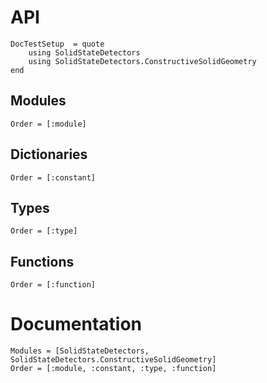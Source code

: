 # API

```@meta
DocTestSetup  = quote
    using SolidStateDetectors
    using SolidStateDetectors.ConstructiveSolidGeometry
end
```

## Modules

```@index
Order = [:module]
```

## Dictionaries

```@index
Order = [:constant]
```

## Types

```@index
Order = [:type]
```

## Functions

```@index
Order = [:function]
```

# Documentation

```@autodocs
Modules = [SolidStateDetectors, SolidStateDetectors.ConstructiveSolidGeometry]
Order = [:module, :constant, :type, :function]
```
